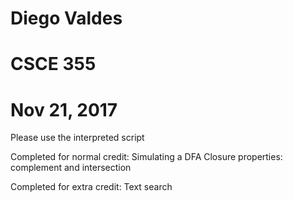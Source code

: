 # Diego Valdes
# CSCE 355
# Nov 21, 2017

Please use the interpreted script

Completed for normal credit:
Simulating a DFA
Closure properties: complement and intersection

Completed for extra credit:
Text search
